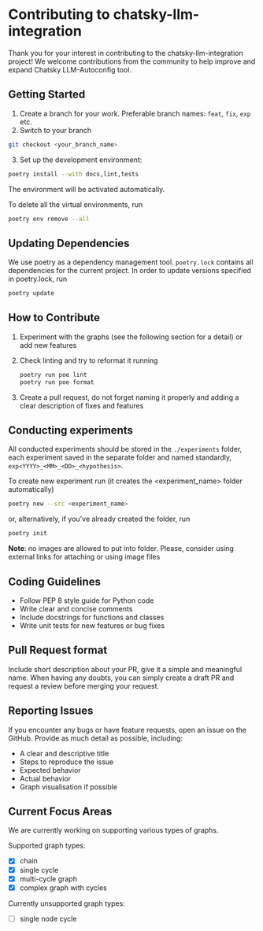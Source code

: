 # Contributing to chatsky-llm-integration

Thank you for your interest in contributing to the chatsky-llm-integration project! We welcome contributions from the community to help improve and expand Chatsky LLM-Autoconfig tool.

## Getting Started

1. Create a branch for your work. Preferable branch names: `feat`, `fix`, `exp` etc.
2. Switch to your branch

```bash
git checkout <your_branch_name>
```

3. Set up the development environment:

```bash
poetry install --with docs,lint,tests
```

The environment will be activated automatically.

To delete all the virtual environments, run

```bash
poetry env remove --all
```

## Updating Dependencies

We use poetry as a dependency management tool. `poetry.lock` contains all dependencies for the current project. In order to update versions specified in poetry.lock, run

```bash
poetry update
```

## How to Contribute

1. Experiment with the graphs (see the following section for a detail) or add new features

2. Check linting and try to reformat it running

    ```bash
    poetry run poe lint
    poetry run poe format
    ```

3. Create a pull request, do not forget naming it properly and adding a clear description of fixes and features

## Conducting experiments

All conducted experiments should be stored in the `./experiments` folder, each experiment saved in the separate folder and named standardly, `exp<YYYY>_<MM>_<DD>_<hypothesis>`.

To create new experiment run (it creates the <experiment_name> folder automatically)

```bash
poetry new --src <experiment_name>
```

or, alternatively, if you've already created the folder, run

```bash
poetry init
```

**Note**: no images are allowed to put into folder. Please, consider using external links for attaching or using image files

## Coding Guidelines

- Follow PEP 8 style guide for Python code
- Write clear and concise comments
- Include docstrings for functions and classes
- Write unit tests for new features or bug fixes

## Pull Request format

Include short description about your PR, give it a simple and meaningful name.
When having any doubts, you can simply create a draft PR and request a review before merging your request.

## Reporting Issues

If you encounter any bugs or have feature requests, open an issue on the GitHub. Provide as much detail as possible, including:

- A clear and descriptive title
- Steps to reproduce the issue
- Expected behavior
- Actual behavior
- Graph visualisation if possible

## Current Focus Areas

We are currently working on supporting various types of graphs.

Supported graph types:

- [x] chain
- [x] single cycle
- [x] multi-cycle graph
- [x] complex graph with cycles

Currently unsupported graph types:

- [ ] single node cycle
